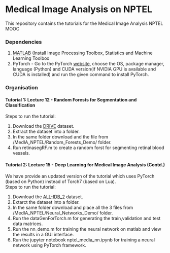 # Medical Image Analysis on NPTEL 
This repository contains the tutorials for the Medical Image Analysis NPTEL MOOC

### Dependencies
1. [MATLAB](https://in.mathworks.com/products/matlab.html) (Install Image Processing Toolbox, Statistics and Machine Learning Toolbox
2. PyTorch - Go to the PyTorch [website](http://pytorch.org/), choose the OS, package manager, language (Python) and CUDA version(if NVIDIA GPU is available and CUDA is installed) and run the given command to install PyTorch.

### Organisation
#### Tutorial 1: Lecture 12 - Random Forests for Segmentation and Classification  
   Steps to run the tutorial:  
   1. Download the [DRIVE](https://drive.grand-challenge.org/) dataset.
   2. Extract the dataset into a folder.
   3. In the same folder download and the file from /MedIA_NPTEL/Random_Forests_Demo/ folder.
   4. Run retinasegRF.m to create a random forst for segmenting retinal blood vessels.
#### Tutorial 2: Lecture 15 - Deep Learning for Medical Image Analysis (Contd.)
   We have provide an updated version of the tutorial which uses PyTorch (based on Python) instead of Torch7 (based on Lua).  
   Steps to run the tutorial:  
   1. Download the [ALL-IDB_2](https://homes.di.unimi.it/scotti/all/) dataset.
   2. Extarct the dataset into a folder.
   3. In the same folder download and place all the 3 files from /MedIA_NPTEL/Neural_Networks_Demo/ folder.
   4. Run the dataGenForTorch.m for generating the train,validation and test data matrices.
   5. Run the nn_demo.m for training the neural network on matlab and view the results in a GUI interface.
   6. Run the jupyter notebook nptel_media_nn.ipynb for training a neural network using PyTorch framework.

